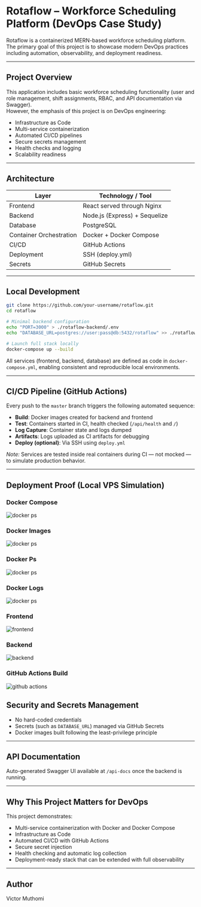 # Rotaflow – Workforce Scheduling Platform (DevOps Case Study)

Rotaflow is a containerized MERN-based workforce scheduling platform.  
The primary goal of this project is to showcase modern DevOps practices including automation, observability, and deployment readiness.

---

## Project Overview

This application includes basic workforce scheduling functionality (user and role management, shift assignments, RBAC, and API documentation via Swagger).  
However, the emphasis of this project is on DevOps engineering:

- Infrastructure as Code
- Multi-service containerization
- Automated CI/CD pipelines
- Secure secrets management
- Health checks and logging
- Scalability readiness

---

## Architecture

| Layer                   | Technology / Tool             |
| ----------------------- | ----------------------------- |
| Frontend                | React served through Nginx    |
| Backend                 | Node.js (Express) + Sequelize |
| Database                | PostgreSQL                    |
| Container Orchestration | Docker + Docker Compose       |
| CI/CD                   | GitHub Actions                |
| Deployment              | SSH (deploy.yml)              |
| Secrets                 | GitHub Secrets                |

---

## Local Development

```bash
git clone https://github.com/your-username/rotaflow.git
cd rotaflow

# Minimal backend configuration
echo "PORT=3000" > ./rotaflow-backend/.env
echo "DATABASE_URL=postgres://user:pass@db:5432/rotaflow" >> ./rotaflow-backend/.env

# Launch full stack locally
docker-compose up --build
```

All services (frontend, backend, database) are defined as code in `docker-compose.yml`, enabling consistent and reproducible local environments.

---

## CI/CD Pipeline (GitHub Actions)

Every push to the `master` branch triggers the following automated sequence:

- **Build**: Docker images created for backend and frontend
- **Test**: Containers started in CI, health checked (`/api/health` and `/`)
- **Log Capture**: Container state and logs dumped
- **Artifacts**: Logs uploaded as CI artifacts for debugging
- **Deploy (optional)**: Via SSH using `deploy.yml`

_Note:_ Services are tested inside real containers during CI — not mocked — to simulate production behavior.

---

## Deployment Proof (Local VPS Simulation)

### Docker Compose

![docker ps](screenshots/docker-compose.png)

### Docker Images

![docker ps](screenshots/images.png)

### Docker Ps

![docker ps](screenshots/docker-ps.png)

### Docker Logs

![docker ps](screenshots/logs.png)

### Frontend

![frontend](screenshots/frontend.png)

### Backend

![backend](screenshots/backend.png)

### GitHub Actions Build

![github actions](screenshots/ci.png)

## Security and Secrets Management

- No hard-coded credentials
- Secrets (such as `DATABASE_URL`) managed via GitHub Secrets
- Docker images built following the least-privilege principle

---

## API Documentation

Auto-generated Swagger UI available at `/api-docs` once the backend is running.

---

## Why This Project Matters for DevOps

This project demonstrates:

- Multi-service containerization with Docker and Docker Compose
- Infrastructure as Code
- Automated CI/CD with GitHub Actions
- Secure secret injection
- Health checking and automatic log collection
- Deployment-ready stack that can be extended with full observability

---

## Author

Victor Muthomi
